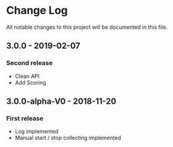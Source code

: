 # Change Log
All notable changes to this project will be documented in this file.

## 3.0.0 - 2019-02-07
### Second release
- Clean API
- Add Scoring

## 3.0.0-alpha-V0 - 2018-11-20
### First release
- Log implemented
- Manual start / stop collecting implemented

